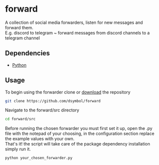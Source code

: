 # forward

A collection of social media forwarders, listen for new messages and forward them.  
E.g. discord to telegram ~ forward messages from discord channels to a telegram channel 

## Dependencies

- [Python](https://www.python.org/downloads/)

## Usage

To begin using the forwarder clone or [download](https://github.com/dsymbol/forward/archive/refs/heads/main.zip) the repository

```bash
git clone https://github.com/dsymbol/forward
```

Navigate to the forward/src directory
```bash
cd forward/src
```

Before running the chosen forwarder you must first set it up, open the .py file 
with the notepad of your choosing, in the configuration section replace the example values with your own.  
That's it! the script will take care of the package dependency installation simply run it.
```bash
python your_chosen_forwarder.py
```

